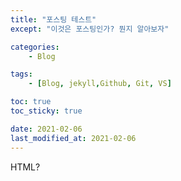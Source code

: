```yaml
---
title: "포스팅 테스트"
except: "이것은 포스팅인가? 뭔지 알아보자"

categories:
    - Blog

tags:
    - [Blog, jekyll,Github, Git, VS]

toc: true
toc_sticky: true

date: 2021-02-06
last_modified_at: 2021-02-06
---
```


HTML?